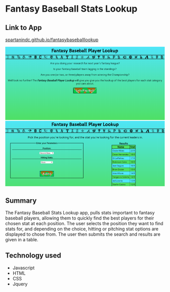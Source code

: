 # Fantasy Baseball Stats Lookup

## Link to App
[spartanindc.github.io/fantasybaseballlookup](spartanindc.github.io/fantasybaseballlookup)

![FBSL Landing Page](https://github.com/spartanindc/fantasybaseballlookup/blob/master/FBSL_landing.png)
![FBSL Results Page](https://github.com/spartanindc/fantasybaseballlookup/blob/master/FBSL_results.png)

## Summary

The Fantasy Baseball Stats Lookup app, pulls stats important to fantasy baseball players, allowing them to quickly find the best players for their chosen stat at each position.  The user selects the position they want to find stats for, and depending on the choice, hitting or pitching stat options are displayed to chose from.  The user then submits the search and results are given in a table.

## Technology used

* Javascript
* HTML
* CSS
* Jquery
